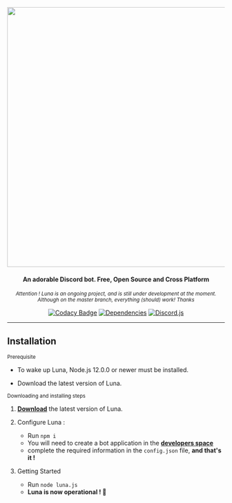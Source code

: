 <div align="center">

  <img src="https://raw.githubusercontent.com/Asgarrrr/Luna/master/src/resources/Assets/Luna.png" width="600px">

  <h4> An adorable Discord bot. Free, Open Source and Cross Platform </h4>

  <i><small> Attention ! Luna is an ongoing project, and is still under development at the moment. Although on the master branch, everything (should) work! Thanks </small></i>

  [![Codacy Badge](https://img.shields.io/codacy/grade/1770b308454b4ea5915d6b9fe1c631f3?color=2714E0&style=flat-square)](https://www.codacy.com/manual/Asgarrrrr/Luna?utm_source=github.com&utm_medium=referral&utm_content=Asgarrrrr/Luna&utm_campaign=Badge_Grade)
  [![Dependencies](https://img.shields.io/david/Asgarrrrr/Luna?color=4F36EC&style=flat-square)](https://david-dm.org/Asgarrrrr/Luna)
  [![Discord.js](https://img.shields.io/badge/Discord.js-V.12-7354F6?style=flat-square)](https://www.npmjs.com/package/discord.js)

</div>

* * *
<!-- 
# Contents
1. Main features
2. Installation
    1. macOS
    2. Linux
    3. Windows, etc.
    4. Python version
    5. Unstable version

## Main features -->

## Installation

<small>Prerequisite</small>
- To wake up Luna, Node.js 12.0.0 or newer must be installed.

- Download the latest version of Luna.

<small> Downloading and installing steps</small>

1.  **[Download](https://github.com/Asgarrrrr/Luna/archive/master.zip)** the latest version of Luna.

2.  Configure Luna :
    -   Run `npm i`
    -   You will need to create a bot application in the **[developers space](https://discordapp.com/developers/applications/me)**
    -   complete the required information in the `config.json` file, **and that's it !**

3.  Getting Started
    -   Run `node luna.js`
    -   **Luna is now operational ! 🎉**